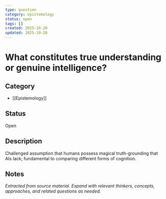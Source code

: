 ```yaml
---
type: question
category: epistemology
status: open
tags: []
created: 2025-10-20
updated: 2025-10-20
---
```


# What constitutes true understanding or genuine intelligence?

## Category

- [[Epistemology]]

## Status

Open

## Description

Challenged assumption that humans possess magical truth-grounding that AIs lack; fundamental to comparing different forms of cognition.

## Notes

*Extracted from source material. Expand with relevant thinkers, concepts, approaches, and related questions as needed.*
